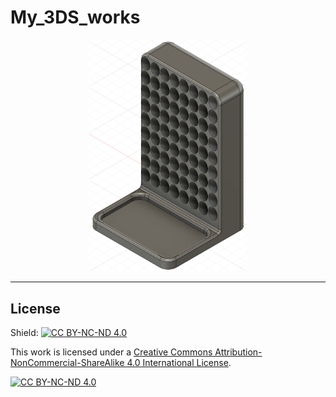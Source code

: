 # My_3DS_works

<div align="center">
  <a href="https://github.com/R0mb0/My_3DS_works/tree/main/Porta_penne_v1">
    <img height="50%" width="50%" src="https://github.com/R0mb0/My_3DS_works/blob/main/Porta_penne_v1/Porta_penne_v1.png" alt="Porta penne v1" />
  </a>
</div>

---

## License

Shield: [![CC BY-NC-ND 4.0][cc-by-nc-nd-shield]][cc-by-nc-nd]

This work is licensed under a
[Creative Commons Attribution-NonCommercial-ShareAlike 4.0 International License][cc-by-nc-nd].

[![CC BY-NC-ND 4.0][cc-by-nc-nd-image]][cc-by-nc-nd]

[cc-by-nc-nd]: http://creativecommons.org/licenses/by-nc-nd/4.0/
[cc-by-nc-nd-image]: https://licensebuttons.net/l/by-nc-nd/4.0/88x31.png
[cc-by-nc-nd-shield]: https://img.shields.io/badge/License-CC%20BY--NC--ND%204.0-lightgrey.svg
